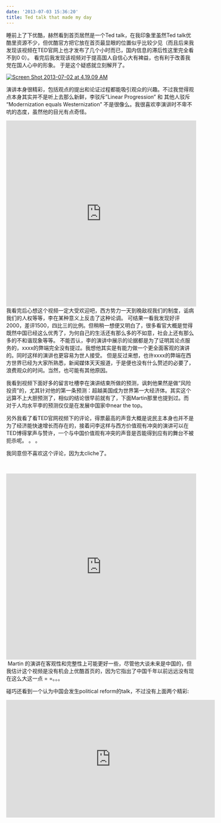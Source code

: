 ```yaml
---
date: '2013-07-03 15:36:20'
title: Ted talk that made my day
---
```


睡前上了下优酷，赫然看到首页居然是一个Ted talk，在我印象里虽然Ted talk优酷里资源不少，但优酷官方把它放在首页最显眼的位置似乎比较少见（而且后来我发现该视频在TED官网上也才发布了几个小时而已，国内信息的滞后性这里完全看不到0 0）。 看完后我发现该视频对于提高国人自信心大有裨益，也有利于改善我党在国人心中的形象。 于是这个疑惑就立刻解开了。

[![Screen Shot 2013-07-02 at 4.19.09 AM](/content/images/uploads/2013/07/Screen-Shot-2013-07-02-at-4.19.09-AM-300x238.png)](/content/images/uploads/2013/07/Screen-Shot-2013-07-02-at-4.19.09-AM.png)

演讲本身很精彩，包括观点的提出和论证过程都能吸引观众的兴趣。不过我觉得观点本身其实并不是听上去那么新鲜，李驳斥”Linear Progression” 和 其他人驳斥 “Modernization equals Westernization” 不是很像么。我很喜欢李演讲时不卑不吭的态度，虽然他的目光有点奇怪。

<center>  
<iframe allowfullscreen="" frameborder="0" height="498" src="http://player.youku.com/embed/XNTc3ODE1ODYw" width="510"></iframe></center>  
我看完后心想这个视频一定大受欢迎吧，西方势力一天到晚敌视我们的制度，诟病我们的人权等等，李在某种意义上反击了这种论调。 可结果一看我发现好评2000，差评1500，四比三的比例。但稍稍一想便又明白了，很多看官大概是觉得既然中国已经这么优秀了，为何自己的生活还有那么多的不如意，社会上还有那么多的不和谐现象等等。 不能否认，李的演讲中展示的论据都是为了证明其论点服务的，xxxx的弊端完全没有提过。我想他其实是有能力做一个更全面客观的演讲的。同时这样的演讲也更容易为世人接受。 但是反过来想，也许xxxx的弊端在西方世界已经为大家所熟悉，新闻媒体天天报道，于是便也没有什么赘述的必要了，浪费观众的时间。当然，也可能有其他原因。

我看到视频下面好多的留言吐槽李在演讲结束所做的预测，讽刺他果然是做“风险投资”的，尤其针对他的第一条预测：超越美国成为世界第一大经济体。其实这个远算不上大胆预测了，相似的结论很早前就有了，下面Martin那里也提到过。而对于人均水平李的预测仅仅是在发展中国家中near the top。

另外我看了看TED官网视频下的评论，得票最高的声音大概是说民主本身也并不是为了经济能快速增长而存在的，接着问李这样与西方价值观有冲突的演讲可以在TED博得掌声与赞许，一个与中国价值观有冲突的声音是否能得到应有的舞台不被扼杀呢。 。 。

我同意但不喜欢这个评论，因为太cliche了。

 

<center>  
<iframe allowfullscreen="" frameborder="0" height="498" src="http://player.youku.com/embed/XNDE1NjIyOTY4" width="510"></iframe></center>  
  Martin 的演讲在客观性和完整性上可能更好一些，尽管他大谈未来是中国的，但我估计这个视频是没有机会上优酷首页的，因为它指出了中国千年以前远远没有现在这么大这一点 = =。。。

碰巧还看到一个认为中国会发生political reform的talk，不过没有上面两个精彩:

<center></center><center></center><center>  
<iframe allowfullscreen="" frameborder="0" height="315" mozallowfullscreen="" scrolling="no" src="http://embed.ted.com/talks/yasheng_huang.html" webkitallowfullscreen="" width="560"></iframe></center>  
   

 



